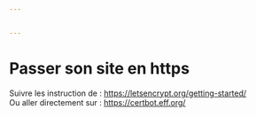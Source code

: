 ```yaml
---


---
```


<h1 id="passer-son-site-en-https">Passer son site en https</h1>
<p>Suivre les instruction de : <a href="https://letsencrypt.org/getting-started/">https://letsencrypt.org/getting-started/</a><br>
Ou aller directement sur : <a href="https://certbot.eff.org/">https://certbot.eff.org/</a></p>

